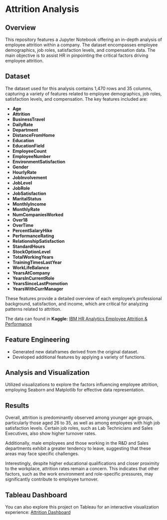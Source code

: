 # Attrition Analysis
## Overview
This repository features a Jupyter Notebook offering an in-depth analysis of employee attrition within a company. 
The dataset encompasses employee demographics, job roles, satisfaction levels, and compensation data. The main objective is to assist HR in pinpointing the critical factors driving employee attrition.
## Dataset
The dataset used for this analysis contains 1,470 rows and 35 columns, capturing a variety of features related to employee demographics, job roles, satisfaction levels, and compensation. The key features included are:

- **Age**
- **Attrition**
- **BusinessTravel**
- **DailyRate**
- **Department**
- **DistanceFromHome**
- **Education**
- **EducationField**
- **EmployeeCount**
- **EmployeeNumber**
- **EnvironmentSatisfaction**
- **Gender**
- **HourlyRate**
- **JobInvolvement**
- **JobLevel**
- **JobRole**
- **JobSatisfaction**
- **MaritalStatus**
- **MonthlyIncome**
- **MonthlyRate**
- **NumCompaniesWorked**
- **Over18**
- **OverTime**
- **PercentSalaryHike**
- **PerformanceRating**
- **RelationshipSatisfaction**
- **StandardHours**
- **StockOptionLevel**
- **TotalWorkingYears**
- **TrainingTimesLastYear**
- **WorkLifeBalance**
- **YearsAtCompany**
- **YearsInCurrentRole**
- **YearsSinceLastPromotion**
- **YearsWithCurrManager**

These features provide a detailed overview of each employee’s professional background, satisfaction, and income, which are critical for analyzing patterns related to attrition.

The data can found in **Kaggle:** [IBM HR Analytics Employee Attrition & Performance](https://www.kaggle.com/datasets/pavansubhasht/ibm-hr-analytics-attrition-dataset/data)

## Feature Engineering
- Generated new dataframes derived from the original dataset.  
- Developed additional features by applying a variety of functions.

## Analysis and Visualization
Utilized visualizations to explore the factors influencing employee attrition, employing Seaborn and Matplotlib for effective data representation.

## Results
Overall, attrition is predominantly observed among younger age groups, particularly those aged 26 to 35, as well as among employees with high job satisfaction levels. Certain job roles, such as Lab Technicians and Sales Executives, also show higher turnover rates.

Additionally, male employees and those working in the R&D and Sales departments exhibit a greater tendency to leave, suggesting that these areas may face specific challenges.

Interestingly, despite higher educational qualifications and closer proximity to the workplace, attrition rates remain a concern. This indicates that other factors, such as the work environment and role-specific pressures, may significantly contribute to employee turnover.

## Tableau Dashboard
You can also explore this project on Tableau for an interactive visualization experience: [Attrition Dashboard](https://public.tableau.com/app/profile/erastus.irungu/viz/ATTIRITIONHRDASHBOARD/AttiritionHRDashboard?publish=yes)
